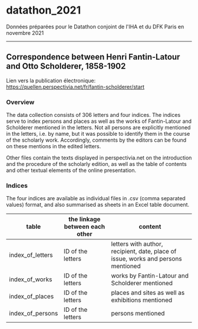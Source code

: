 # datathon_2021

Données préparées pour le Datathon conjoint de l'IHA et du DFK Paris en novembre 2021

---

## Correspondence between Henri Fantin-Latour and Otto Scholderer, 1858-1902

Lien vers la publication électronique: https://quellen.perspectivia.net/fr/fantin-scholderer/start


### Overview

The data collection consists of 306 letters and four indices. The indices serve to index persons and places as well as the works of Fantin-Latour and Scholderer mentioned in the letters. Not all persons are explicitly mentioned in the letters, i.e. by name, but it was possible to identify them in the course of the scholarly work. Accordingly, comments by the editors can be found on these mentions in the edited letters. 

Other files contain the texts displayed in perspectivia.net on the introduction and the procedure of the scholarly edition, as well as the table of contents and other textual elements of the online presentation. 

### Indices
The four indices are available as individual files in .csv (comma separated values) format, and also summarised as sheets in an Excel table document. 

| table | the linkage between each other | content  |
|---|---|---|
|index\_of_letters | ID of the letters | letters with author, recipient, date, place of issue, works and persons mentioned |
|index\_of_works | ID of the letters | works by Fantin-Latour and Scholderer mentioned |
|index\_of_places | ID of the letters | places and sites as well as exhibitions mentioned |
|index\_of_persons | ID of the letters | persons mentioned |

